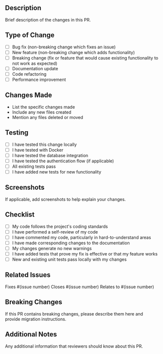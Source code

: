 ## Description

Brief description of the changes in this PR.

## Type of Change

- [ ] Bug fix (non-breaking change which fixes an issue)
- [ ] New feature (non-breaking change which adds functionality)
- [ ] Breaking change (fix or feature that would cause existing functionality to not work as expected)
- [ ] Documentation update
- [ ] Code refactoring
- [ ] Performance improvement

## Changes Made

- List the specific changes made
- Include any new files created
- Mention any files deleted or moved

## Testing

- [ ] I have tested this change locally
- [ ] I have tested with Docker
- [ ] I have tested the database integration
- [ ] I have tested the authentication flow (if applicable)
- [ ] All existing tests pass
- [ ] I have added new tests for new functionality

## Screenshots

If applicable, add screenshots to help explain your changes.

## Checklist

- [ ] My code follows the project's coding standards
- [ ] I have performed a self-review of my code
- [ ] I have commented my code, particularly in hard-to-understand areas
- [ ] I have made corresponding changes to the documentation
- [ ] My changes generate no new warnings
- [ ] I have added tests that prove my fix is effective or that my feature works
- [ ] New and existing unit tests pass locally with my changes

## Related Issues

Fixes #(issue number)
Closes #(issue number)
Relates to #(issue number)

## Breaking Changes

If this PR contains breaking changes, please describe them here and provide migration instructions.

## Additional Notes

Any additional information that reviewers should know about this PR.
